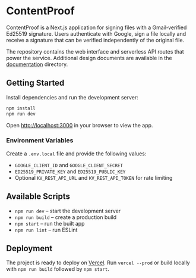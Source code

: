# ContentProof

ContentProof is a Next.js application for signing files with a Gmail‑verified
Ed25519 signature.  Users authenticate with Google, sign a file locally and
receive a signature that can be verified independently of the original file.

The repository contains the web interface and serverless API routes that power
the service.  Additional design documents are available in the
[documentation](./documentation) directory.

## Getting Started

Install dependencies and run the development server:

```bash
npm install
npm run dev
```

Open <http://localhost:3000> in your browser to view the app.

### Environment Variables

Create a `.env.local` file and provide the following values:

- `GOOGLE_CLIENT_ID` and `GOOGLE_CLIENT_SECRET`
- `ED25519_PRIVATE_KEY` and `ED25519_PUBLIC_KEY`
- Optional `KV_REST_API_URL` and `KV_REST_API_TOKEN` for rate limiting

## Available Scripts

- `npm run dev` – start the development server
- `npm run build` – create a production build
- `npm start` – run the built app
- `npm run lint` – run ESLint

## Deployment

The project is ready to deploy on [Vercel](https://vercel.com/).  Run `vercel --prod`
or build locally with `npm run build` followed by `npm start`.
